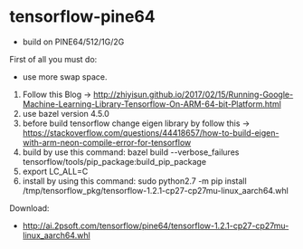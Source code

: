 # tensorflow-pine64

* build on PINE64/512/1G/2G

First of all you must do:
 - use more swap space. 

1. Follow this Blog -> http://zhiyisun.github.io/2017/02/15/Running-Google-Machine-Learning-Library-Tensorflow-On-ARM-64-bit-Platform.html
2. use bazel version 4.5.0
3. before build tensorflow change eigen library by follow this -> https://stackoverflow.com/questions/44418657/how-to-build-eigen-with-arm-neon-compile-error-for-tensorflow
4. build by use this command: bazel build --verbose_failures tensorflow/tools/pip_package:build_pip_package
5. export LC_ALL=C
6. install by using this command: sudo python2.7 -m pip install /tmp/tensorflow_pkg/tensorflow-1.2.1-cp27-cp27mu-linux_aarch64.whl

Download:
* http://ai.2psoft.com/tensorflow/pine64/tensorflow-1.2.1-cp27-cp27mu-linux_aarch64.whl
